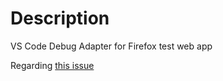 # Description

VS Code Debug Adapter for Firefox test web app

Regarding [this issue](https://github.com/hbenl/vscode-firefox-debug/issues/5)